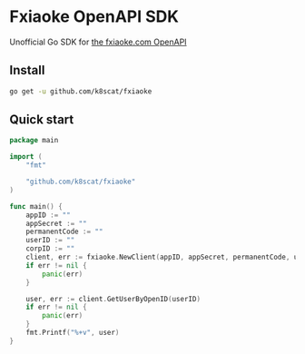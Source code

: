 # Fxiaoke OpenAPI SDK

Unofficial Go SDK for [the fxiaoke.com OpenAPI](https://open.fxiaoke.com/wiki.html)

## Install

```bash
go get -u github.com/k8scat/fxiaoke
```

## Quick start

```go
package main

import (
    "fmt"

    "github.com/k8scat/fxiaoke"
)

func main() {
    appID := ""
    appSecret := ""
    permanentCode := ""
    userID := ""
    corpID := ""
    client, err := fxiaoke.NewClient(appID, appSecret, permanentCode, userID, corpID)
    if err != nil {
        panic(err)
    }

    user, err := client.GetUserByOpenID(userID)
    if err != nil {
        panic(err)
    }
    fmt.Printf("%+v", user)
}
```
